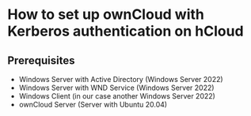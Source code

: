 # How to set up ownCloud with Kerberos authentication on hCloud

## Prerequisites
* Windows Server with Active Directory (Windows Server 2022)
* Windows Server with WND Service (Windows Server 2022)
* Windows Client (in our case another Windows Server 2022)
* ownCloud Server (Server with Ubuntu 20.04)

